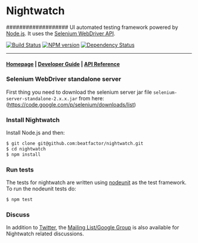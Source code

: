 # Nightwatch
###################
UI automated testing framework powered by [Node.js](http://nodejs.org/). It uses the [Selenium WebDriver API](https://code.google.com/p/selenium/wiki/JsonWireProtocol).

[![Build Status](https://travis-ci.org/beatfactor/nightwatch.png?branch=master)](https://travis-ci.org/beatfactor/nightwatch) [![NPM version](https://badge.fury.io/js/nightwatch.png)](http://badge.fury.io/js/nightwatch) [![Dependency Status](https://david-dm.org/beatfactor/nightwatch.png)](https://david-dm.org/beatfactor/nightwatch)

***

#### [Homepage](http://nightwatchjs.org) | [Developer Guide](http://nightwatchjs.org/guide) | [API Reference](http://nightwatchjs.org/api) 

### Selenium WebDriver standalone server
First thing you need to download the selenium server jar file `selenium-server-standalone-2.x.x.jar` from here: 
(https://code.google.com/p/selenium/downloads/list)

### Install Nightwatch

Install Node.js and then:
```sh
$ git clone git@github.com:beatfactor/nightwatch.git
$ cd nightwatch
$ npm install
```

### Run tests
The tests for nightwatch are written using [nodeunit](https://github.com/caolan/nodeunit) as the test framework. To run the nodeunit tests do:
```sh
$ npm test
```  

### Discuss
In addition to [Twitter](https://twitter.com/nightwatchjs), the [Mailing List/Google Group](https://groups.google.com/forum/#!forum/nightwatchjs) is also available for Nightwatch related discussions.
